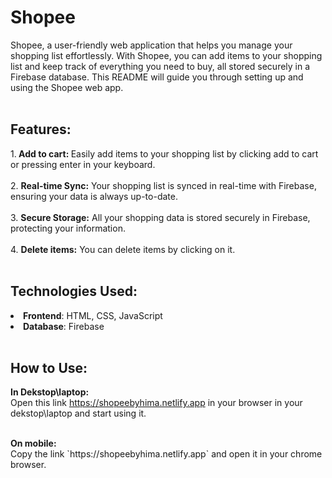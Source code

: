 # Shopee
 Shopee, a user-friendly web application that helps you manage your shopping list effortlessly. With Shopee, you can add items to your shopping list and keep track of everything you need to buy, all stored securely in a Firebase database. This README will guide you through setting up and using the Shopee web app.
<br>
<br>
## Features:
1.<b> Add to cart: </b>  Easily add items to your shopping list by clicking add to cart or pressing enter in your keyboard.<br>
<br>
2. <b>Real-time Sync:</b>  Your shopping list is synced in real-time with Firebase, ensuring your data is always up-to-date.<br>
<br>
3. <b>Secure Storage:</b>  All your shopping data is stored securely in Firebase, protecting your information.<br>
<br>
4. <b>Delete items:</b>  You can delete items by clicking on it.
<br>
<br>
## Technologies Used:

<li><b>Frontend</b>: HTML, CSS, JavaScript <br>
<li><b>Database</b>: Firebase
<br>
<br>
  
## How to Use:

<b>In Dekstop\laptop:</b> <br>
Open this link https://shopeebyhima.netlify.app in your browser in your dekstop\laptop and start using it.

<br>
<b>On mobile:</b><br>
Copy the link `https://shopeebyhima.netlify.app` and open it in your chrome browser.



